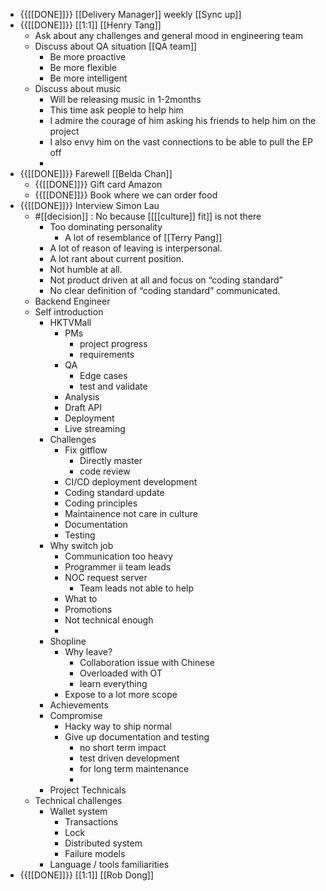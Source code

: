 - {{[[DONE]]}} [[Delivery Manager]] weekly [[Sync up]] 
- {{[[DONE]]}} [[1:1]] [[Henry Tang]]
    - Ask about any challenges and general mood in engineering team
    - Discuss about QA situation [[QA team]]
        - Be more proactive
        - Be more flexible
        - Be more intelligent
    - Discuss about music
        - Will be releasing music in 1-2months
        - This time ask people to help him
        - I admire the courage of him asking his friends to help him on the project
        - I also envy him on the vast connections to be able to pull the EP off
        - 
- {{[[DONE]]}} Farewell [[Belda Chan]]
    - {{[[DONE]]}} Gift card Amazon
    - {{[[DONE]]}}  Book where we can order food
- {{[[DONE]]}} Interview Simon Lau
    - #[[decision]] : No because [[[[culture]] fit]] is not there
        - Too dominating personality
            - A lot of resemblance of [[Terry Pang]]
        - A lot of reason of leaving is interpersonal.
        - A lot rant about current position.
        - Not humble at all.
        - Not product driven at all and focus on “coding standard”
        - No clear definition of “coding standard” communicated.
    - Backend Engineer
    - Self introduction
        - HKTVMall
            - PMs
                - project progress
                - requirements
            - QA
                - Edge cases
                - test and validate
            - Analysis
            - Draft API
            - Deployment
            - Live streaming
        - Challenges
            - Fix gitflow
                - Directly master
                - code review
            - CI/CD deployment development
            - Coding standard update
            - Coding principles
            - Maintainence not care in culture
            - Documentation
            - Testing
        - Why switch job
            - Communication too heavy
            - Programmer ii team leads
            - NOC request server
                - Team leads not able to help
            - What to 
            - Promotions
            - Not technical enough
            - 
        - Shopline
            - Why leave?
                - Collaboration issue with Chinese
                - Overloaded with OT
                - learn everything 
            - Expose to a lot more scope
        - Achievements
        - Compromise
            - Hacky way to ship normal
            - Give up documentation and testing
                - no short term impact
                - test driven development
                - for long term maintenance
                - 
        - Project Technicals
    - Technical challenges
        - Wallet system
            - Transactions
            - Lock
            - Distributed system
            - Failure models
        - Language / tools familiarities
- {{[[DONE]]}}  [[1:1]] [[Rob Dong]] 

